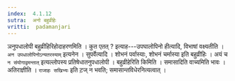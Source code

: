 ```yaml
---
index:  4.1.12
sutra:  अनो बहुव्रीहेः
vritti:  padamanjari
---
```


ञनुपधालोपी बहुव्रीहिरिहोदाहरणमिति । कुत एतत् ? इत्याह---उपघालोपिनो हीत्यादि, विभाषां वक्ष्यतीति । `अन उपधालोपिनोऽन्यतरस्याम्` इत्यनेन । सुपर्वेत्यादि । शोभनं पर्वास्याः, शोभनं चर्मास्या इति बहुव्रीहिः । अयं च `न संयोगाद्वमन्तात्` इत्यल्लोपस्य प्रतिषेधातनुपधालोपी । 
बहुव्रीहेरिति किमिति । समासादिति वाच्यमिति भावः ।
अतिराज्ञीति । `राजाहः सखिभ्यः` इति ट़ज् न भवति; समासान्तविधेरनित्यत्वात् ।
